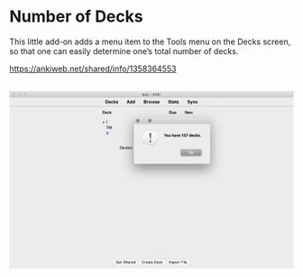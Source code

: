 # Number of Decks

This little add-on adds a menu item to the Tools menu on the Decks screen, so that one can easily determine one’s total number of decks.

https://ankiweb.net/shared/info/1358364553

 
<img src="number_of_decks.png" alt="screenshot" align="center">
 

